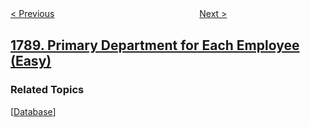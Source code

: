<!--|This file generated by command(leetcode description); DO NOT EDIT.    |-->
<!--+----------------------------------------------------------------------+-->
<!--|@author    awesee <openset.wang@gmail.com>                           |-->
<!--|@link      https://github.com/awesee                                 |-->
<!--|@home      https://github.com/awesee/leetcode                        |-->
<!--+----------------------------------------------------------------------+-->

[< Previous](../maximize-the-beauty-of-the-garden "Maximize the Beauty of the Garden")
　　　　　　　　　　　　　　　　
[Next >](../check-if-one-string-swap-can-make-strings-equal "Check if One String Swap Can Make Strings Equal")

## [1789. Primary Department for Each Employee (Easy)](https://leetcode.com/problems/primary-department-for-each-employee "员工的直属部门")



### Related Topics
  [[Database](../../tag/database/README.md)]
